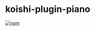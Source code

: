 # koishi-plugin-piano

[![npm](https://img.shields.io/npm/v/koishi-plugin-piano?style=flat-square)](https://www.npmjs.com/package/koishi-plugin-piano)


